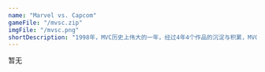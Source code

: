 ```yaml
---
name: "Marvel vs. Capcom"
gameFile: "/mvsc.zip"
imgFile: "/mvsc.png"
shortDescription: "1998年，MVC历史上伟大的一年，经过4年4个作品的沉淀与积累，MVC系列的第一作《Marvel，VS，Capcom，Clash，of，Super，Heroes》终于出现在各位玩家的眼前了！ 更多人气角色，使得广大玩家都跃跃欲试，CAPCOM和MARVEL各个英雄真正实现大家期待的梦之对决！"
---
```


暂无
